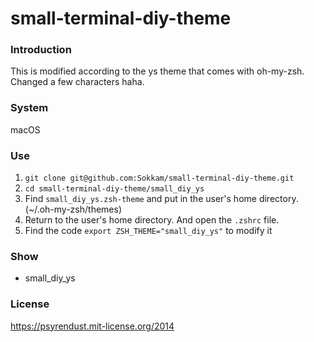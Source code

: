 # small-terminal-diy-theme
### Introduction
This is modified according to the ys theme that comes with oh-my-zsh.
Changed a few characters haha.
### System
macOS
### Use
1. ```git clone git@github.com:Sokkam/small-terminal-diy-theme.git```
2. ```cd small-terminal-diy-theme/small_diy_ys```
1. Find ```small_diy_ys.zsh-theme``` and put in the user's home directory. (~/.oh-my-zsh/themes)
2. Return to the user's home directory. And open the ```.zshrc``` file.
3. Find the code ```export ZSH_THEME="small_diy_ys"``` to modify it
### Show
* small_diy_ys
### License
https://psyrendust.mit-license.org/2014